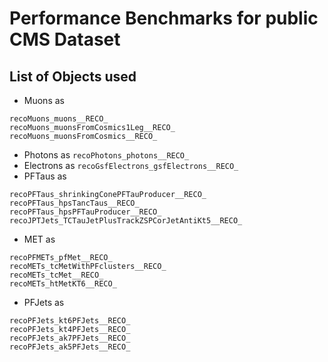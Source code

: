 # Performance Benchmarks for public CMS Dataset

## List of Objects used
- Muons as 
```
recoMuons_muons__RECO_
recoMuons_muonsFromCosmics1Leg__RECO_ 
recoMuons_muonsFromCosmics__RECO_
```
- Photons as 
```recoPhotons_photons__RECO_```
- Electrons as 
```recoGsfElectrons_gsfElectrons__RECO_```
- PFTaus as 
```
recoPFTaus_shrinkingConePFTauProducer__RECO_
recoPFTaus_hpsTancTaus__RECO_
recoPFTaus_hpsPFTauProducer__RECO_
recoJPTJets_TCTauJetPlusTrackZSPCorJetAntiKt5__RECO_
```
- MET as 
```
recoPFMETs_pfMet__RECO_
recoMETs_tcMetWithPFclusters__RECO_
recoMETs_tcMet__RECO_
recoMETs_htMetKT6__RECO_
```
- PFJets as 
```
recoPFJets_kt6PFJets__RECO_
recoPFJets_kt4PFJets__RECO_
recoPFJets_ak7PFJets__RECO_
recoPFJets_ak5PFJets__RECO_
```
